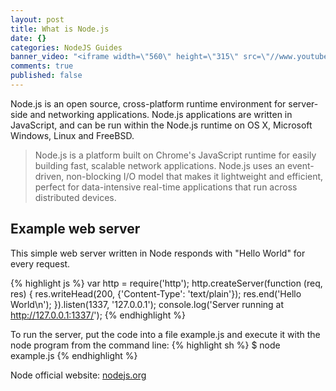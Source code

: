 ```yaml
---
layout: post
title: What is Node.js
date: {}
categories: NodeJS Guides
banner_video: "<iframe width=\"560\" height=\"315\" src=\"//www.youtube.com/embed/pU9Q6oiQNd0\" frameborder=\"0\" allowfullscreen></iframe>"
comments: true
published: false
---
```



Node.js is an open source, cross-platform runtime environment for server-side 
and networking applications. Node.js applications are written in JavaScript, 
and can be run within the Node.js runtime on OS X, Microsoft Windows, 
Linux and FreeBSD.

> Node.js is a platform built on Chrome's JavaScript runtime for easily building 
fast, scalable network applications. Node.js uses an event-driven, 
non-blocking I/O model that makes it lightweight and efficient, 
perfect for data-intensive real-time applications that run across distributed 
devices. 

## Example web server

This simple web server written in Node responds with "Hello World" for every 
request.

{% highlight js %}
var http = require('http');
http.createServer(function (req, res) {
  res.writeHead(200, {'Content-Type': 'text/plain'});
  res.end('Hello World\n');
}).listen(1337, '127.0.0.1');
console.log('Server running at http://127.0.0.1:1337/');
{% endhighlight %}

To run the server, put the code into a file example.js and execute it with the 
node program from the command line:
{% highlight sh %}
$ node example.js
{% endhighlight %}

Node official website: [nodejs.org][nodejs]

[nodejs]: http://nodejs.org/
